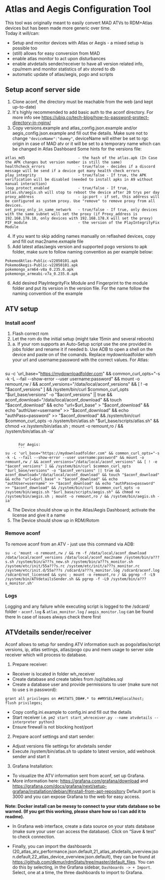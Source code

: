 # Atlas and Aegis Configuration Tool

This tool was originally meant to easily convert MAD ATVs to RDM+Atlas devices but has been made more generic over time.  
Today it will/can:
- Setup and monitor devices with Atlas or Aegis - a mixed setup is possible too
- (still) allows for easy conversion from MAD
- enable atlas monitor to act upon disturbances
- enable atvdetails sender/receiver to have all version related info, cpu/mem and monitor statistics of atv stored to db
- automatic update of atlas/aegis, pogo and scripts

## Setup aconf server side
1. Clone aconf, the directory must be reachable from the web (and kept up-to-date)  
2. It's highly recommended to add basic auth to the aconf directory. For more info see <https://ubiq.co/tech-blog/how-to-password-protect-directory-in-nginx/>  
3. Copy versions.example and atlas_config.json.example and/or aegis_config.json.example and fill out the details. Make sure not to change `"deviceName":"dummy"`, deviceName will either be set to rgc origin in case of MAD atv or it will be set to a temporary name which can be changed in Atlas Dashboard
Some hints for the versions file:
```
atlas_md5                        - the hash of the atlas.apk (In Case the APK changes but version number is still the same)
healthcheck_errors               - true/false - decides if a discord message will be send if a device got many health check errors 
play_integrity                   - true/false - If true, the APK verification will be disabled (needed to install apks in A9 without manual interaction)
loop_protect_enabled             - true/false - If true, atlas.sh/aegis.sh will stop to reboot the device after 20 trys per day
proxy_address                    - ip:port - if set, this address will be configured as system proxy. Use "remove" to remove proxy from all devices.
set_proxy_only_in_same_network   - true/false - If true, only devices with the same subnet will set the proxy (if Proxy_address is 192.168.178.10, only devices with 192.168.178.X will set the proxy)
PIF_module                       - the version of the PlayIntegrityFix Module 
```
4. If you want to skip adding names manually on reflashed devices, copy and fill out mac2name.exmaple file 
5. Add latest atlas/aegis version and supported pogo versions to apk folder, make sure to follow naming convention as per example below:  
```
PokemodAtlas-Public-v22050101.apk
PokemodAegis-Public-v22050101.apk
pokemongo_arm64-v8a_0.235.0.apk
pokemongo_armeabi-v7a_0.235.0.apk
``` 
6. Add desired PlayIntegrityFix Module and Fingerprint to the module folder and put its version in the version file. For the name follow the naming convention of the example


## ATV setup


### Install aconf

1. Flash correct rom
2. Let the rom do the initial setup (might take 15min and several reboots)
3. a. If your rom supports an Auto-Setup script use the one provided in jobs folder and rename it if needed
   b. Use ADB to open a shell on the device and paste on of the comands. Replace mydownloadfolder witrh your url and username:password with the correct values.
      For Atlas:
      ```
su -c 'url_base="https://mydownloadfolder.com" && common_curl_opts="-s -k -L --fail --show-error --user username:password" && mount -o remount,rw / && aconf_versions="/data/local/aconf_versions" && [ ! -e "$aconf_versions" ] && /system/bin/curl $common_curl_opts "$url_base/versions" -o "$aconf_versions" || true && aconf_download="/data/local/aconf_download" && touch "$aconf_download" && echo "url=$url_base" > "$aconf_download" && echo "authUser=username" >> "$aconf_download" && echo "authPass=password" >> "$aconf_download" && /system/bin/curl $common_curl_opts -o /system/bin/atlas.sh "$url_base/scripts/atlas.sh" && chmod +x /system/bin/atlas.sh ; mount -o remount,ro / && /system/bin/atlas.sh -ia'
```

      For Aegis:
      ```
su -c 'url_base="https://mydownloadfolder.com" && common_curl_opts="-s -k -L --fail --show-error --user username:password" && mount -o remount,rw / && aconf_versions="/data/local/aconf_versions" && [ ! -e "$aconf_versions" ] && /system/bin/curl $common_curl_opts "$url_base/versions" -o "$aconf_versions" || true && aconf_download="/data/local/aconf_download" && touch "$aconf_download" && echo "url=$url_base" > "$aconf_download" && echo "authUser=username" >> "$aconf_download" && echo "authPass=password" >> "$aconf_download" && /system/bin/curl $common_curl_opts -o /system/bin/aegis.sh "$url_base/scripts/aegis.sh" && chmod +x /system/bin/aegis.sh ; mount -o remount,ro / && /system/bin/aegis.sh -ia'
```

4. The Device should show up in the Atlas/Aegis Dashboard; activate the license and give it a name
5. The Device should show up in RDM/Rotom


### Remove aconf
To remove aconf from an ATV - just use this command via ADB:

```
su -c 'mount -o remount,rw / && rm -f /data/local/aconf_download /data/local/aconf_versions /data/local/aconf_mac2name /system/bin/a???s.sh /system/bin/a???s_new.sh /system/bin/a???s_monitor.sh /system/etc/init/55a???s.rc /system/etc/init/a???s_monitor.rc /system/etc/init.d/55a???s /sdcard/a???s_monitor.log /sdcard/aconf.log /sdcard/not_licensed && sync ; mount -o remount,ro / && pgrep -f -L9 /system/bin/ATVdetailsSender.sh && pgrep -f -L9 /system/bin/a???s_monitor.sh'
```

### Logs
Logging and any failure while executing script is logged to the /sdcard/ folder - `aconf.log` & `atlas_monitor.log` / `aegis_monitor.log` can be found there
In case of issues always check there first


## ATVdetails sender/receiver  
Aconf allows to setup for sending ATV information such as pogo/atlas/script versions, ip, atlas settings, atlas/pogo cpu and mem usage to server side receiver which will process to database.  

1. Prepare receiver:
- Receiver is located in folder wh_receiver
- Create database and create tables from /sql/tables.sql
- Create a database user and provide permissions to user (make sure not to use `$` in password):
```
grant all privileges on ##STATS_DB##.* to ##MYSELF##@localhost;
flush privileges;
```
- Copy config.ini.example to config.ini and fill out the details
- Start receiver i.e. `pm2 start start_whreceiver.py --name atvdetails --interpreter python3`
- Ensure firewall is not blocking host/port

2. Prepare aconf settings and start sender:
- Adjust versions file settings for atvdetails sender
- Execute /system/bin/atlas.sh to update to latest version, add webhook sender and start it

3. Grafana Installation:
- To visualize the ATV information sent from aconf, set up Grafana.
- More information here: https://grafana.com/grafana/download and https://grafana.com/docs/grafana/next/setup-grafana/installation/debian/#install-from-apt-repository
Default port is 3000 and you can expose Grafana to the web for easy access.

**Note: Docker install can be messy to connect to your stats database so be warned. (If you get this working, please share how so I can add it to readme).**

- In Grafana web interface, create a data source on your stats database (make sure your user can access the database). Click on “Save & test” to check connection.

- Finally, you can import the dashboards (20_atlas_atv_performance.json.default,21_atlas_atvdetails_overview.json.default,22_atlas_device_overview.json.default), they can be found at <https://github.com/dkmur/rdmStats/tree/master/default_files>. You can do this by selecting, in the Grafana sidebar, `Dashboards -> + Import`. Select, one at a time, the three dashboards to import to Grafana.

